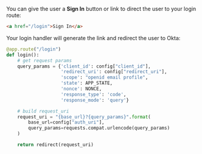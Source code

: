 You can give the user a **Sign In** button or link to direct the user to your login route:

```html
<a href="/login">Sign In</a>
```

Your login handler will generate the link and redirect the user to Okta:

```py
@app.route("/login")
def login():
    # get request params
    query_params = {'client_id': config["client_id"],
                    'redirect_uri': config["redirect_uri"],
                    'scope': "openid email profile",
                    'state': APP_STATE,
                    'nonce': NONCE,
                    'response_type': 'code',
                    'response_mode': 'query'}

    # build request_uri
    request_uri = "{base_url}?{query_params}".format(
        base_url=config["auth_uri"],
        query_params=requests.compat.urlencode(query_params)
    )

    return redirect(request_uri)
```
